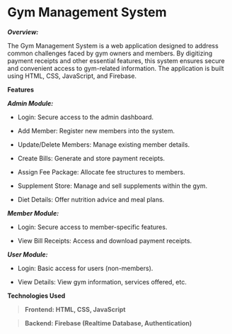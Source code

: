  # Gym Management System

***Overview:***

The Gym Management System is a web application designed to address common challenges faced by gym owners and members. By digitizing payment receipts and other essential features, this system ensures secure and convenient access to gym-related information. The application is built using HTML, CSS, JavaScript, and Firebase.

**Features**

***Admin Module:***

* Login: Secure access to the admin dashboard.

* Add Member: Register new members into the system.

* Update/Delete Members: Manage existing member details.

* Create Bills: Generate and store payment receipts.

* Assign Fee Package: Allocate fee structures to members.

* Supplement Store: Manage and sell supplements within the gym.

* Diet Details: Offer nutrition advice and meal plans.

***Member Module:***

* Login: Secure access to member-specific features.

* View Bill Receipts: Access and download payment receipts.

***User Module:***

* Login: Basic access for users (non-members).

* View Details: View gym information, services offered, etc.

**Technologies Used**

> **Frontend: HTML, CSS, JavaScript**

> **Backend: Firebase (Realtime Database, Authentication)**
